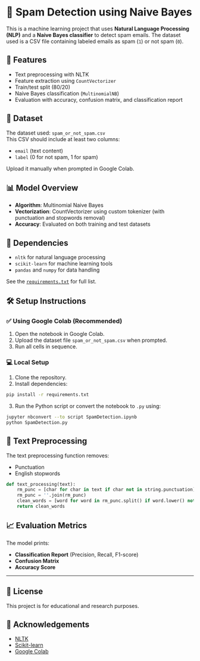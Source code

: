 # 📧 Spam Detection using Naive Bayes

This is a machine learning project that uses **Natural Language Processing (NLP)** and a **Naive Bayes classifier** to detect spam emails. The dataset used is a CSV file containing labeled emails as spam (`1`) or not spam (`0`).

## 🚀 Features

- Text preprocessing with NLTK
- Feature extraction using `CountVectorizer`
- Train/test split (80/20)
- Naive Bayes classification (`MultinomialNB`)
- Evaluation with accuracy, confusion matrix, and classification report

## 📁 Dataset

The dataset used: `spam_or_not_spam.csv`  
This CSV should include at least two columns:
- `email` (text content)
- `label` (0 for not spam, 1 for spam)

Upload it manually when prompted in Google Colab.

## 📊 Model Overview

- **Algorithm**: Multinomial Naive Bayes
- **Vectorization**: CountVectorizer using custom tokenizer (with punctuation and stopwords removal)
- **Accuracy**: Evaluated on both training and test datasets

## 🧠 Dependencies

- `nltk` for natural language processing
- `scikit-learn` for machine learning tools
- `pandas` and `numpy` for data handling

See the [`requirements.txt`](./requirements.txt) for full list.

## 🛠️ Setup Instructions

### ✅ Using Google Colab (Recommended)

1. Open the notebook in Google Colab.
2. Upload the dataset file `spam_or_not_spam.csv` when prompted.
3. Run all cells in sequence.

### 💻 Local Setup

1. Clone the repository.
2. Install dependencies:

```bash
pip install -r requirements.txt
```

3. Run the Python script or convert the notebook to `.py` using:

```bash
jupyter nbconvert --to script SpamDetection.ipynb
python SpamDetection.py
```

## 🧹 Text Preprocessing

The text preprocessing function removes:
- Punctuation
- English stopwords

```python
def text_processing(text):
    rm_punc = [char for char in text if char not in string.punctuation]
    rm_punc = ''.join(rm_punc)
    clean_words = [word for word in rm_punc.split() if word.lower() not in stopwords.words('english')]
    return clean_words
```

## 📈 Evaluation Metrics

The model prints:
- **Classification Report** (Precision, Recall, F1-score)
- **Confusion Matrix**
- **Accuracy Score**

---

## 🧾 License

This project is for educational and research purposes.

## 🙌 Acknowledgements

- [NLTK](https://www.nltk.org/)
- [Scikit-learn](https://scikit-learn.org/)
- [Google Colab](https://colab.research.google.com/)
